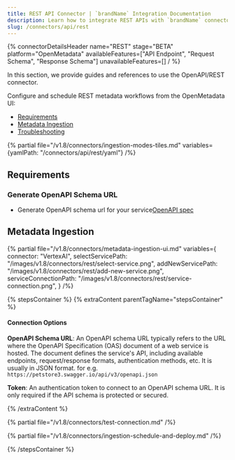```yaml
---
title: REST API Connector | `brandName` Integration Documentation
description: Learn how to integrate REST APIs with `brandName` connectors. Complete documentation, setup guides, and examples for seamless data source connections.
slug: /connectors/api/rest
---
```


{% connectorDetailsHeader
name="REST"
stage="BETA"
platform="OpenMetadata"
availableFeatures=["API Endpoint", "Request Schema", "Response Schema"]
unavailableFeatures=[]
/ %}

In this section, we provide guides and references to use the OpenAPI/REST connector.

Configure and schedule REST metadata workflows from the OpenMetadata UI:

- [Requirements](#requirements)
- [Metadata Ingestion](#metadata-ingestion)
- [Troubleshooting](/connectors/api/rest/troubleshooting)

{% partial file="/v1.8/connectors/ingestion-modes-tiles.md" variables={yamlPath: "/connectors/api/rest/yaml"} /%}

## Requirements

### Generate OpenAPI Schema URL

- Generate OpenAPI schema url for your service[OpenAPI spec](https://swagger.io/specification/#openapi-document)


## Metadata Ingestion

{% partial 
  file="/v1.8/connectors/metadata-ingestion-ui.md" 
  variables={
    connector: "VertexAI", 
    selectServicePath: "/images/v1.8/connectors/rest/select-service.png",
    addNewServicePath: "/images/v1.8/connectors/rest/add-new-service.png",
    serviceConnectionPath: "/images/v1.8/connectors/rest/service-connection.png",
} 
/%}

{% stepsContainer %}
{% extraContent parentTagName="stepsContainer" %}

#### Connection Options

**OpenAPI Schema URL**: 
An OpenAPI schema URL typically refers to the URL where the OpenAPI Specification (OAS) document of a web service is hosted. The document defines the service's API, including available endpoints, request/response formats, authentication methods, etc. It is usually in JSON format. for e.g. `https://petstore3.swagger.io/api/v3/openapi.json`

**Token**: An authentication token to connect to an OpenAPI schema URL. It is only required if the API schema is protected or secured.


{% /extraContent %}

{% partial file="/v1.8/connectors/test-connection.md" /%}


{% partial file="/v1.8/connectors/ingestion-schedule-and-deploy.md" /%}

{% /stepsContainer %}
